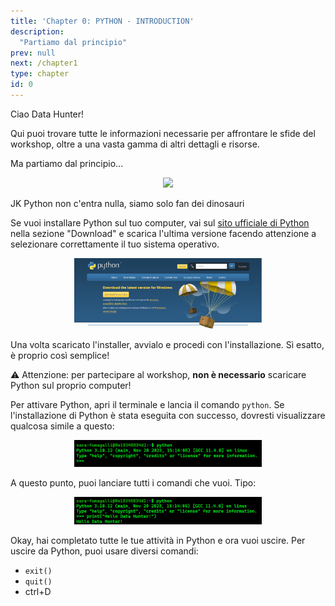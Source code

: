 ```yaml
---
title: 'Chapter 0: PYTHON - INTRODUCTION'
description:
  "Partiamo dal principio"
prev: null
next: /chapter1
type: chapter
id: 0
---
```


<exercise id="1" title="Introduction">

Ciao Data Hunter!

Qui puoi trovare tutte le informazioni necessarie per affrontare le sfide del workshop, oltre a una vasta gamma di altri dettagli e risorse.

Ma partiamo dal principio...

<center><img src="imgs/0.1-dinos.png" width="300"></img></center>

JK Python non c'entra nulla, siamo solo fan dei dinosauri

</exercise>

<exercise id="2" title="Python download">

Se vuoi installare Python sul tuo computer, vai sul [sito ufficiale di Python](https://www.python.org/downloads/) nella sezione "Download" e scarica l'ultima versione facendo attenzione a selezionare correttamente il tuo sistema operativo. 

<center><img src="imgs/0.2-python_download.png" width="300"></img></center>

Una volta scaricato l'installer, avvialo e procedi con l'installazione.
Sì esatto, è proprio così semplice!

⚠️ Attenzione: per partecipare al workshop, **non è necessario** scaricare Python sul proprio computer!

</exercise>

<exercise id="3" title="Python launch">

Per attivare Python, apri il terminale e lancia il comando `python`.
Se l'installazione di Python è stata eseguita con successo, dovresti visualizzare qualcosa simile a questo:

<center><img src="imgs/0.3-python_attivation.png" width="300"></img></center>

A questo punto, puoi lanciare tutti i comandi che vuoi. Tipo:

<center><img src="imgs/0.3-python_attivation_command.png" width="300"></img></center>

</exercise>

<exercise id="5" title="Python exit">

Okay, hai completato tutte le tue attività in Python e ora vuoi uscire. 
Per uscire da Python, puoi usare diversi comandi: 
* `exit()`
* `quit()`
* ctrl+D

</exercise>
